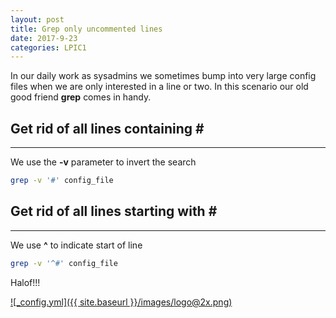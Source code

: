 ```yaml
---
layout: post
title: Grep only uncommented lines
date: 2017-9-23
categories: LPIC1
---
```


In our daily work as sysadmins we sometimes bump into very large config files when we are only interested in a line or two.
In this scenario our old good friend **grep** comes in handy.

## Get rid of all lines containing **#**
***
We use the **-v** parameter to invert the search

```bash
grep -v '#' config_file
```

## Get rid of all lines starting with **#**
***
We use **^** to indicate start of line

```bash
grep -v '^#' config_file
```


Halof!!!

[![_config.yml]({{ site.baseurl }}/images/logo@2x.png)](https://www.lpi.org)
